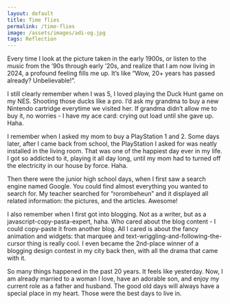 ```yaml
---
layout: default
title: Time flies
permalink: /time-flies
image: /assets/images/adi-og.jpg
tags: Reflection
---
```


Every time I look at the picture taken in the early 1900s, or listen to the music from the ’90s through early ’20s, and realize that I am now living in 2024, a profound feeling fills me up. It’s like “Wow, 20+ years has passed already? Unbelievable!”.

I still clearly remember when I was 5, I loved playing the Duck Hunt game on my NES. Shooting those ducks like a pro. I’d ask my grandma to buy a new Nintendo cartridge everytime we visited her. If grandma didn’t allow me to buy it, no worries - I have my ace card: crying out load until she gave up. Haha.

I remember when I asked my mom to buy a PlayStation 1 and 2. Some days later, after I came back from school, the PlayStation I asked for was neatly installed in the living room. That was one of the happiest day ever in my life. I got so addicted to it, playing it all day long, until my mom had to turned off the electricity in our house by force. Haha.

Then there were the junior high school days, when I first saw a search engine named Google. You could find almost everything you wanted to search for. My teacher searched for “rorombeheun” and it displayed all related information: the pictures, and the articles. Awesome!

I also remember when I first got into blogging. Not as a writer, but as a javascript-copy-pasta-expert, haha. Who cared about the blog content - I could copy-paste it from another blog. All I cared is about the fancy animation and widgets: that marquee and text-wriggling-and-following-the-cursor thing is really cool. I even became the 2nd-place winner of a blogging design contest in my city back then, with all the drama that came with it.

So many things happened in the past 20 years. It feels like yesterday. Now, I am already married to a woman I love, have an adorable son, and enjoy my current role as a father and husband. The good old days will always have a special place in my heart. Those were the best days to live in.
